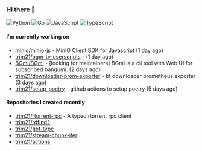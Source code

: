 ### Hi there 👋

![Python](https://img.shields.io/badge/python-3670A0?style=for-the-badge&logo=python&logoColor=ffdd54)
![Go](https://img.shields.io/badge/go-%2300ADD8.svg?style=for-the-badge&logo=go&logoColor=white)
![JavaScript](https://img.shields.io/badge/javascript-%23323330.svg?style=for-the-badge&logo=javascript&logoColor=%23F7DF1E)
![TypeScript](https://img.shields.io/badge/typescript-%23007ACC.svg?style=for-the-badge&logo=typescript&logoColor=white)

#### I'm currently working on

- [minio/minio-js](https://github.com/minio/minio-js) - MinIO Client SDK for Javascript (1 day ago)
- [trim21/bgm-tv-userscripts](https://github.com/trim21/bgm-tv-userscripts) -  (1 day ago)
- [BGmi/BGmi](https://github.com/BGmi/BGmi) - [looking for maintainers] BGmi is a cli tool with Web UI for subscribed bangumi. (2 days ago)
- [trim21/downloader-prom-exporter](https://github.com/trim21/downloader-prom-exporter) - bt downloader prometheus exporter (3 days ago)
- [trim21/setup-poetry](https://github.com/trim21/setup-poetry) - github actions to setup poetry (5 days ago)

#### Repositories I created recently

- [trim21/rtorrent-rpc](https://github.com/trim21/rtorrent-rpc) - A typed rtorrent rpc client
- [trim21/rdfind2](https://github.com/trim21/rdfind2)
- [trim21/got-type](https://github.com/trim21/got-type)
- [trim21/stream-chunk-iter](https://github.com/trim21/stream-chunk-iter)
- [trim21/actions](https://github.com/trim21/actions)
